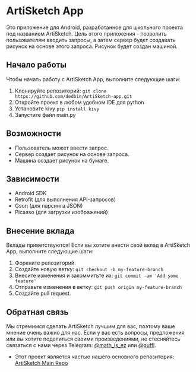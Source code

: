 # ArtiSketch App

Это приложение для Android, разработанное для школьного проекта под названием ArtiSketch. Цель этого приложения - позволить пользователям вводить запросы, а затем сервер будет создавать рисунок на основе этого запроса. Рисунок будет создан машиной.

## Начало работы

Чтобы начать работу с ArtiSketch App, выполните следующие шаги:

1. Клонируйте репозиторий: `git clone https://github.com/dedbin/ArtiSketch-app.git`
2. Откройте проект в любом удобном IDE для python
3. Установите kivy `pip install kivy`
4. Запустите файл main.py

## Возможности

- Пользователь может ввести запрос.
- Сервер создает рисунок на основе запроса.
- Машина создает рисунок на бумаге.

## Зависимости

- Android SDK
- Retrofit (для выполнения API-запросов)
- Gson (для парсинга JSON)
- Picasso (для загрузки изображений)

## Внесение вклада

Вклады приветствуются! Если вы хотите внести свой вклад в ArtiSketch App, выполните следующие шаги:

1. Форкните репозиторий.
2. Создайте новую ветку: `git checkout -b my-feature-branch`
3. Внесите изменения и закоммитьте их: `git commit -am 'Add some feature'`
4. Отправьте изменения в ветку: `git push origin my-feature-branch`
5. Создайте pull request.


## Обратная связь

Мы стремимся сделать ArtiSketch лучшим для вас, поэтому ваше мнение очень важно для нас.
Если у вас есть вопросы, предложения или вы хотите поделиться своими произведениями, 
не стесняйтесь связаться с нами через Telegram: [@math_is_ez](https://t.me/math_is_ez) или [@guffl](https://t.me/guffl).

- Этот проект является частью нашего основного репозитория: [ArtiSketch Main Repo](https://github.com/dedbin/Artisketch)